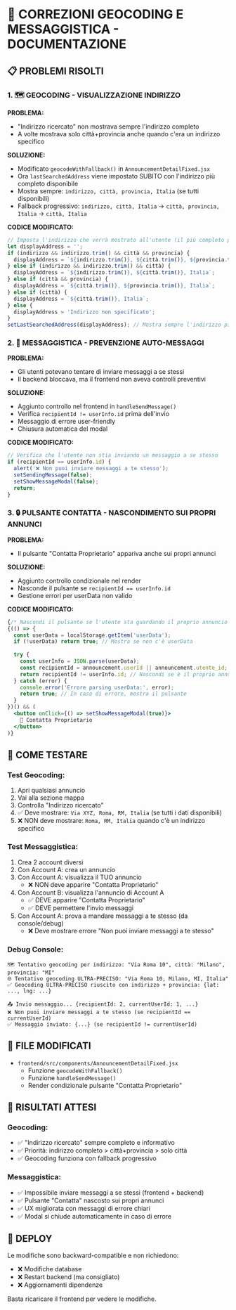 # 🔧 CORREZIONI GEOCODING E MESSAGGISTICA - DOCUMENTAZIONE

## 📋 PROBLEMI RISOLTI

### 1. 🗺️ GEOCODING - VISUALIZZAZIONE INDIRIZZO

**PROBLEMA:**
- "Indirizzo ricercato" non mostrava sempre l'indirizzo completo
- A volte mostrava solo città+provincia anche quando c'era un indirizzo specifico

**SOLUZIONE:**
- Modificato `geocodeWithFallback()` in `AnnouncementDetailFixed.jsx`
- Ora `lastSearchedAddress` viene impostato SUBITO con l'indirizzo più completo disponibile
- Mostra sempre: `indirizzo, città, provincia, Italia` (se tutti disponibili)
- Fallback progressivo: `indirizzo, città, Italia` → `città, provincia, Italia` → `città, Italia`

**CODICE MODIFICATO:**
```javascript
// Imposta l'indirizzo che verrà mostrato all'utente (il più completo possibile)
let displayAddress = '';
if (indirizzo && indirizzo.trim() && città && provincia) {
  displayAddress = `${indirizzo.trim()}, ${città.trim()}, ${provincia.trim()}, Italia`;
} else if (indirizzo && indirizzo.trim() && città) {
  displayAddress = `${indirizzo.trim()}, ${città.trim()}, Italia`;
} else if (città && provincia) {
  displayAddress = `${città.trim()}, ${provincia.trim()}, Italia`;
} else if (città) {
  displayAddress = `${città.trim()}, Italia`;
} else {
  displayAddress = 'Indirizzo non specificato';
}
setLastSearchedAddress(displayAddress); // Mostra sempre l'indirizzo più completo
```

### 2. 💬 MESSAGGISTICA - PREVENZIONE AUTO-MESSAGGI

**PROBLEMA:**
- Gli utenti potevano tentare di inviare messaggi a se stessi
- Il backend bloccava, ma il frontend non aveva controlli preventivi

**SOLUZIONE:**
- Aggiunto controllo nel frontend in `handleSendMessage()`
- Verifica `recipientId != userInfo.id` prima dell'invio
- Messaggio di errore user-friendly
- Chiusura automatica del modal

**CODICE MODIFICATO:**
```javascript
// Verifica che l'utente non stia inviando un messaggio a se stesso
if (recipientId == userInfo.id) {
  alert('❌ Non puoi inviare messaggi a te stesso');
  setSendingMessage(false);
  setShowMessageModal(false);
  return;
}
```

### 3. 🔒 PULSANTE CONTATTA - NASCONDIMENTO SUI PROPRI ANNUNCI

**PROBLEMA:**
- Il pulsante "Contatta Proprietario" appariva anche sui propri annunci

**SOLUZIONE:**
- Aggiunto controllo condizionale nel render
- Nasconde il pulsante se `recipientId == userInfo.id`
- Gestione errori per userData non valido

**CODICE MODIFICATO:**
```jsx
{/* Nascondi il pulsante se l'utente sta guardando il proprio annuncio */}
{(() => {
  const userData = localStorage.getItem('userData');
  if (!userData) return true; // Mostra se non c'è userData
  
  try {
    const userInfo = JSON.parse(userData);
    const recipientId = announcement.userId || announcement.utente_id;
    return recipientId != userInfo.id; // Nascondi se è il proprio annuncio
  } catch (error) {
    console.error('Errore parsing userData:', error);
    return true; // In caso di errore, mostra il pulsante
  }
})() && (
  <button onClick={() => setShowMessageModal(true)}>
    💬 Contatta Proprietario
  </button>
)}
```

## 🧪 COME TESTARE

### Test Geocoding:
1. Apri qualsiasi annuncio
2. Vai alla sezione mappa
3. Controlla "Indirizzo ricercato"
4. ✅ Deve mostrare: `Via XYZ, Roma, RM, Italia` (se tutti i dati disponibili)
5. ❌ NON deve mostrare: `Roma, RM, Italia` quando c'è un indirizzo specifico

### Test Messaggistica:
1. Crea 2 account diversi
2. Con Account A: crea un annuncio
3. Con Account A: visualizza il TUO annuncio
   - ❌ NON deve apparire "Contatta Proprietario"
4. Con Account B: visualizza l'annuncio di Account A
   - ✅ DEVE apparire "Contatta Proprietario"
   - ✅ DEVE permettere l'invio messaggi
5. Con Account A: prova a mandare messaggi a te stesso (da console/debug)
   - ❌ Deve mostrare errore "Non puoi inviare messaggi a te stesso"

### Debug Console:
```
🗺️ Tentativo geocoding per indirizzo: "Via Roma 10", città: "Milano", provincia: "MI"
🌐 Tentativo geocoding ULTRA-PRECISO: "Via Roma 10, Milano, MI, Italia"
✅ Geocoding ULTRA-PRECISO riuscito con indirizzo + provincia: {lat: ..., lng: ...}

📤 Invio messaggio... {recipientId: 2, currentUserId: 1, ...}
❌ Non puoi inviare messaggi a te stesso (se recipientId == currentUserId)
✅ Messaggio inviato: {...} (se recipientId != currentUserId)
```

## 📁 FILE MODIFICATI

- `frontend/src/components/AnnouncementDetailFixed.jsx`
  - Funzione `geocodeWithFallback()`
  - Funzione `handleSendMessage()`
  - Render condizionale pulsante "Contatta Proprietario"

## 🎯 RISULTATI ATTESI

### Geocoding:
- ✅ "Indirizzo ricercato" sempre completo e informativo
- ✅ Priorità: indirizzo completo > città+provincia > solo città
- ✅ Geocoding funziona con fallback progressivo

### Messaggistica:
- ✅ Impossibile inviare messaggi a se stessi (frontend + backend)
- ✅ Pulsante "Contatta" nascosto sui propri annunci
- ✅ UX migliorata con messaggi di errore chiari
- ✅ Modal si chiude automaticamente in caso di errore

## 🚀 DEPLOY

Le modifiche sono backward-compatible e non richiedono:
- ❌ Modifiche database
- ❌ Restart backend (ma consigliato)
- ❌ Aggiornamenti dipendenze

Basta ricaricare il frontend per vedere le modifiche.

